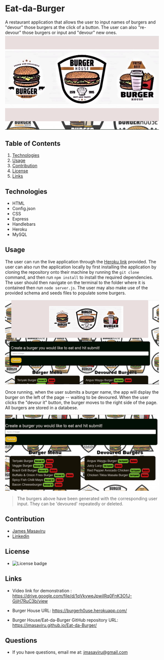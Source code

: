 # Eat-da-Burger
A restaurant application that allows the user to input names of burgers and "devour" those burgers at the click of a button. The user can also "re-devour" those burgers or input and "devour" new ones. 
![Burger House Screenshot](/public/assets/images/screenshot0.png)

## Table of Contents
  1. [Technologies](#technologies)
  2. [Usage](#usage)
  3. [Contribution](#contribution)
  4. [License](#license)
  5. [Links](#links)
  
## Technologies
  
  * HTML
  * Config.json
  * CSS
  * Express
  * Handlebars
  * Heroku
  * MySQL
  
## Usage

  The user can run the live application through the [Heroku link](https://burgerh0use.herokuapp.com/) provided.
  The user can also run the application locally by first installing the application by cloning the repository onto their machine by running the `git clone` command, and then run `npm install` to install the required dependencies. The user should then navigate on the terminal to the folder where it is contained then run `node server.js`. The user may also make use of the provided schema and seeds files to populate some burgers.

  ![Create Burger Screenshot](/public/assets/images/screenshot1.png)

  Once running, when the user submits a burger name, the app will dsplay the burger on the left of the page -- waiting to be devoured. When the user clicks the "devour it" button, the burger moves to the right side of the page. All burgers are stored in a databese.
  

  ![Burgers Screenshot](/public/assets/images/screenshot2.png)

  >The burgers above have been generated with the corresponding user input. They can be 'devoured' repeatedly or deleted. 


## Contribution

- [James Masaviru](https://github.com/jmasaviru)
- [Linkedin](https://www.linkedin.com/in/james-masaviru-ba0a2117/)
  
## License

*  ![License badge](https://img.shields.io/badge/License-MIT-green)

## Links

* Video link for demonstration : https://drive.google.com/file/d/1qVkyweJpwiIRq0FnK3O1J-GjjH7RuC3b/view

* Burger House URL: https://burgerh0use.herokuapp.com/

* Burger House/Eat-da-Burger GitHub repository URL: https://jmasaviru.github.io/Eat-da-Burger/

## Questions

  * If you have questions, email me at: jmasaviru@gmail.com
